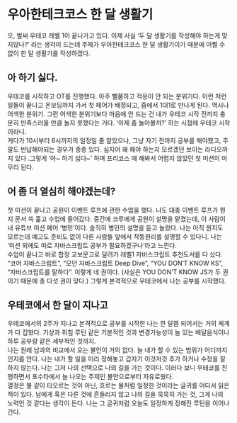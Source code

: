 # 우아한테크코스 한 달 생활기

오, 벌써 우테코 레벨 1이 끝나가고 있다. 이제 사실 ‘두 달 생활기를 작성해야 하는게 맞지않나?’ 라는 생각이 드는데 주제가 우아한테크코스 한 달 생활기이기 때문에 어쩔 수 없이 한 달 생활기를 작성하겠다.

## 아 하기 싫다.

우테코를 시작하고 OT를 진행했다. 아주 뻘쭘하고 적응이 안 되는 분위기다. 이런 저런 일들이 끝나고 온보딩까지 가서 첫 페어가 배정되고, 줌에서 1대1로 만나게 된다. 역시나 어색한 분위기. 그런 어색한 분위기보다 마음에 안 드는 건 내가 우테코 시작 전까지 충분히 만족스러울 만큼 놀지 못했다는 거다. ‘이제 좀 놀아볼까?’ 하는 시점에 우테코 시작이라니.  
게다가 10시부터 6시까지의 일정일 줄 알았으나, 그냥 자기 전까지 공부를 해야했고, 주말도 반납해야되는 경우가 종종 있다. 심지어 왜 해야 하는지 모르겠던 보이는 라디오까지 있다 .그렇게 ‘아~ 하기 싫다~’ 하며 프리코스 때 해봐서 어렵지 않았던 첫 미션이 마무리 된다.

## 어 좀 더 열심히 해야겠는데?

첫 미션이 끝나고 공원이 이벤트 루프에 관한 수업을 했다. 나도 대충 이벤트 루프가 뭔지 문서 쓱 훑고 수업에 들어갔다. 중간에 크루에게 공원이 설명을 맡겼는데, 이 사람이 내 유튜브 미션 페어 ‘병민’이다. 솔직히 병민의 설명을 듣고 놀랐다. 나는 아직 뭔지도 모르는데 예고도 준비도 없이 다른 사람들 앞에서 작동원리를 설명할 수 있다니. 나는 ‘미션 외에도 따로 자바스크립트 공부가 필요하겠구나’라고 느낀다.  
수업이 끝나고 바로 합정 교보문고로 달려가 레벨1 자바스크립트 추천도서를 다 샀다. “코어 자바스크립트”, “모던 자바스크립트 Deep Dive”, “YOU DON’T KNOW KS”, “자바스크립트를 말하다”. 이렇게 네 권이다. (사실은 YOU DON’T KNOW JS가 두 권이기 때문에 총 다섯 권이 맞다.)
그렇게 본격적으로 우테코에서 나는 공부를 시작했다.

## 우테코에서 한 달이 지나고

우테코에서의 2주가 지나고 본격적으로 공부를 시작한 나는 한 달쯤 되어서는 거의 체계가 다 잡혔다. 기상과 취침 루틴 같은 기본적인 것과 변경가능성이 늘 있는 배달음식이나 하루 공부량 같은 세부적인 것까지.  
나는 원래 남과의 비교에서 오는 불안이 거의 없다. 늘 내가 할 수 있는 범위가 어디까지 인지를 안다. 나는 내가 할 일을 미리 정해놓고 갑자기 이것저것 추가 하거나 수정을 잘 하지 않는다. 나는 그저 나의 선택으로 나의 길을 가는 것이다. 이러다 보니 우테코를 진행하면서 포수타에서 늘 나오는 주제인 불안으로부터 자유로웠다.  
열정은 불 같이 타오르는 것이 아닌, 흐르는 물처럼 일정한 것이라는 글귀를 어디서 읽은 적이 있다. 남에게 혹은 다른 것에 흔들리지 않고 나의 길을 묵묵히 가는 것, 그게 나의 노력인 것 같다는 생각이 든다.
나는 그 글귀처럼 오늘도 일정하게 정해진 루틴을 이어나간다.
